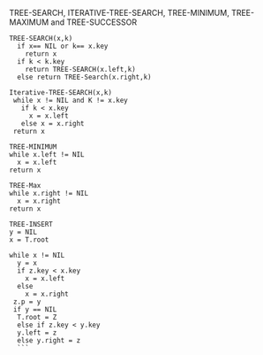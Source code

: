 
TREE-SEARCH, ITERATIVE-TREE-SEARCH, TREE-MINIMUM, TREE-MAXIMUM and TREE-SUCCESSOR

```  
TREE-SEARCH(x,k)
  if x== NIL or k== x.key
    return x
  if k < k.key
    return TREE-SEARCH(x.left,k)
  else return TREE-Search(x.right,k)
  ```
 ``` 
 Iterative-TREE-SEARCH(x,k)
  while x != NIL and K != x.key
    if k < x.key
      x = x.left
    else x = x.right
  return x
  ```
  ```
  TREE-MINIMUM
  while x.left != NIL
    x = x.left
  return x
  ```
  ```
  TREE-Max
  while x.right != NIL
    x = x.right
  return x
   ``` 
  
  ```
  TREE-INSERT
  y = NIL
  x = T.root
  
  while x != NIL
    y = x
    if z.key < x.key
      x = x.left
    else
      x = x.right
   z.p = y
   if y == NIL
    T.root = Z
    else if z.key < y.key
    y.left = z
    else y.right = z
    ```
   
      
     
